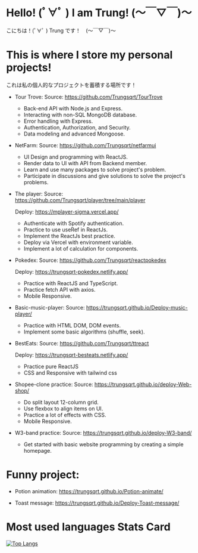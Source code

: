 
# Hello! (ﾟ∀ﾟ )   I am Trung! (～￣▽￣)～
こにちは！(ﾟ∀ﾟ )  Trung です！　(～￣▽￣)～

# This is where I store my personal projects!
これは私の個人的なプロジェクトを蓄積する場所です！

- Tour Trove:
  Source: https://github.com/Trungsqrt/TourTrove
  - Back-end API with Node.js and Express.
  - Interacting with non-SQL MongoDB database.
  - Error handling with Express.
  - Authentication, Authorization, and Security.
  - Data modeling and advanced Mongoose.

- NetFarm:
  Source: https://github.com/Trungsqrt/netfarmui
  - UI Design and programming with ReactJS.
  - Render data to UI with API from Backend member.
  - Learn and use many packages to solve project's problem.
  - Participate in discussions and give solutions to solve the project's problems.

- The player:
  Source: https://github.com/Trungsqrt/player/tree/main/player
  
  Deploy: https://mplayer-sigma.vercel.app/
  - Authenticate with Spotify authentication.
  - Practice to use useRef in ReactJs.
  - Implement the ReactJs best practice.
  - Deploy via Vercel with environment variable.
  - Implement a lot of calculation for components.


- Pokedex:
  Source: https://github.com/Trungsqrt/reactpokedex
  
  Deploy: https://trungsqrt-pokedex.netlify.app/
  - Practice with ReactJS and TypeScript.
  - Practice fetch API with axios.
  - Mobile Responsive.

- Basic-music-player:
  Source: https://trungsqrt.github.io/Deploy-music-player/
  - Practice with HTML DOM, DOM events.
  - Implement some basic algorithms (shuffle, seek).

- BestEats:
  Source: https://github.com/Trungsqrt/ttreact
  
  Deploy: https://trungsqrt-besteats.netlify.app/
  - Practice pure ReactJS
  - CSS and Responsive with tailwind css
    
- Shopee-clone practice:
  Source: https://trungsqrt.github.io/deploy-Web-shop/
  - Do split layout 12-column grid.
  - Use flexbox to align items on UI.
  - Practice a lot of effects with CSS.
  - Mobile Responsive.

- W3-band practice:
  Source: https://trungsqrt.github.io/deploy-W3-band/
  - Get started with basic website programming by creating a simple homepage.



# Funny project:

- Potion animation: https://trungsqrt.github.io/Potion-animate/

- Toast message: https://trungsqrt.github.io/Deploy-Toast-message/

# Most used languages Stats Card
[![Top Langs](https://github-readme-stats.vercel.app/api/top-langs/?username=trungsqrt&layout=compact)](https://github.com/trungsqrt/github-readme-stats)
